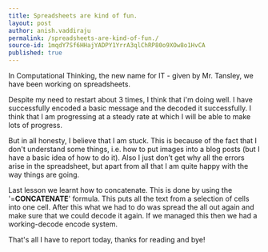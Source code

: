 ```yaml
---
title: Spreadsheets are kind of fun.
layout: post
author: anish.vaddiraju
permalink: /spreadsheets-are-kind-of-fun./
source-id: 1mqdY7Sf6HHajYADPY1YrrA3qlChRP80o9XOw8o1HvCA
published: true
---
```

In Computational Thinking, the new name for IT - given by Mr. Tansley, we have been working on spreadsheets. 

Despite my need to restart about 3 times, I think that i'm doing well. I have successfully encoded a basic message and the  decoded it successfully. I think that I am progressing at a steady rate at which I will be able to make lots of progress. 

But in all honesty, I believe that I am stuck. This is because of the fact that I don't understand some things, i.e. how to put images into a blog posts (but I have a basic idea of how to do it). Also I just don’t get why all the errors arise in the spreadsheet, but apart from all that I am quite happy with the way things are going. 

Last lesson we learnt how to concatenate. This is done by using the '=**CONCATENATE**' formula. This puts all the text from a selection of cells into one cell. After this what we had to do was spread the all out again and make sure that we could decode it again. If we managed this then we had a working-decode encode system. 

That's all I have to report today, thanks for reading and bye!

